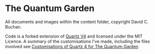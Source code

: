 # The Quantum Garden

All documents and images within the content folder, copyright David C. Buchan.

Code is a forked extension of [Quartz V4](https://quartz.jzhao.xyz) and licensed under the MIT Licence. A summary of the customisations I've made, including the files involved see [Customisations of Quartz 4 for The Quantum Garden]()

